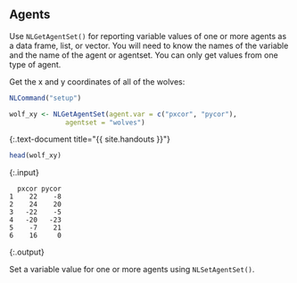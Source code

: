---
---

## Agents

Use `NLGetAgentSet()` for reporting variable values of one or more agents as a data frame, list, or vector. You will need to know the names of the variable and the name of the agent or agentset. You can only get values from one type of agent.

Get the x and y coordinates of all of the wolves:



~~~r
NLCommand("setup")

wolf_xy <- NLGetAgentSet(agent.var = c("pxcor", "pycor"), 
              agentset = "wolves")
~~~
{:.text-document title="{{ site.handouts }}"}


~~~r
head(wolf_xy)
~~~
{:.input}
~~~
  pxcor pycor
1    22    -8
2    24    20
3   -22    -5
4   -20   -23
5    -7    21
6    16     0
~~~
{:.output}

Set a variable value for one or more agents using `NLSetAgentSet()`.
